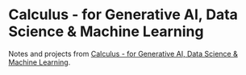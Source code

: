 # Calculus - for Generative AI, Data Science & Machine Learning

Notes and projects from [Calculus - for Generative AI, Data Science & Machine Learning](https://www.udemy.com/course/deep-learning-calculus-data-science-machine-learning-ai).